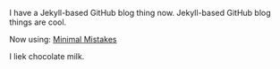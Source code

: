 I have a Jekyll-based GitHub blog thing now. Jekyll-based GitHub blog things are cool.

Now using: [Minimal Mistakes](http://mmistakes.github.io/minimal-mistakes)

I liek chocolate milk.
